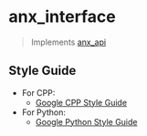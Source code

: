 # anx_interface 
> Implements [anx_api](https://github.com/flomobility/api_docs/tree/v0.1.0)

## Style Guide
* For CPP:
  + [Google CPP Style Guide](https://google.github.io/styleguide/cppguide.html)
* For Python:
  + [Google Python Style Guide](https://google.github.io/styleguide/pyguide.html) 

